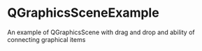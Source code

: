 # QGraphicsSceneExample
An example of QGraphicsScene with drag and drop and ability of connecting graphical items
